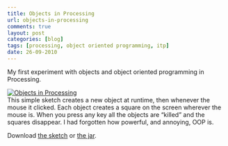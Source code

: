 ```yaml
---
title: Objects in Processing
url: objects-in-processing
comments: true
layout: post
categories: [blog]
tags: [processing, object oriented programming, itp]
date: 26-09-2010
---
```

<p class="intro">My first experiment with objects and object oriented programming in Processing. 
</p>
<a href="http://www.flickr.com/photos/paulmmay/5027388896/" title="Objects in Processing by paulmmay, on Flickr"><img src="http://farm5.static.flickr.com/4146/5027388896_d9c1dc52cf_z.jpg" class="flickr" alt="Objects in Processing" /></a><br />
This simple sketch creates a new object at runtime, then whenever the mouse it clicked. Each object creates a square on the screen wherever the mouse is. When you press any key all the objects are &#8220;killed&#8221; and the squares disappear. I had forgotten how powerful, and annoying, OOP is. 

Download <a href="http://paulmay.org/images/uploads/sketch_sep22b_objects_3.pde">the sketch</a> or <a href="http://paulmay.org/images/uploads/sketch_sep22b_objects_3.jar">the jar</a>.

